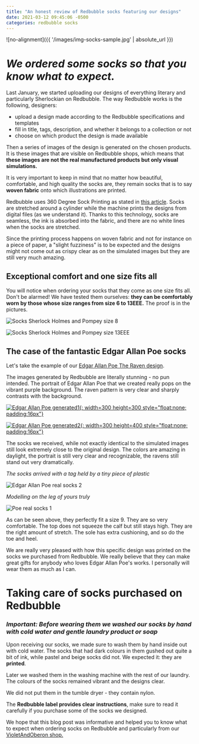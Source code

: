```yaml
---
title: "An honest review of Redbubble socks featuring our designs"
date: 2021-03-12 09:45:06 -0500
categories: redbubble socks
---
```


![no-alignment]({{ '/images/img-socks-sample.jpg' | absolute_url }})

# *We ordered some socks so that you know what to expect.*

Last January, we started uploading our designs of everything literary and particularly Sherlockian on Redbubble. The way Redbubble works is the following, designers:
* upload a design made according to the Redbubble specifications and templates
* fill in title, tags, description, and whether it belongs to a collection or not
* choose on which product the design is made available

Then a series of images of the design is generated on the chosen products. It is these images that are visible on Redbubble shops, which means that **these images are not the real manufactured products but only visual simulations.**

It is very important to keep in mind that no matter how beautiful, comfortable, and high quality the socks are, they remain socks that is to say **woven fabric** onto which illustrations are printed.

Redbubble uses 360 Degree Sock Printing as stated in [this article](https://blog.redbubble.com/2019/09/say-hello-to-new-socks-and-comforters/). Socks are stretched around a cylinder while the machine prints the designs from digital files (as we understand it). Thanks to this technology, socks are seamless, the ink is absorbed into the fabric, and there are no white lines when the socks are stretched. 

Since the printing process happens on woven fabric and not for instance on a piece of paper, a "slight fuzziness" is to be expected and the designs might not come out as crispy clear as on the simulated images but they are still very much amazing.


## Exceptional comfort and one size fits all

You will notice when ordering your socks that they come as one size fits all. 
Don't be alarmed! We have tested them ourselves: **they can be comfortably worn by those whose size ranges from size 6 to 13EEE.**
The proof is in the pictures. 

![Socks Sherlock Holmes and Pompey size 8](/images/img_sock_pompey_size_8.JPG)

![Socks Sherlock Holmes and Pompey size 13EEE](/images/img_sock_pompeu_size_13_EEE.JPG)


## The case of the fantastic Edgar Allan Poe socks

Let's take the example of our [Edgar Allan Poe The Raven design](https://www.redbubble.com/i/socks/Edgar-Allan-Poe-Raven-by-VioletAndOberon/70129308.9HZ1B).

The images generated by Redbubble are literally stunning - no pun intended. The portrait of Edgar Allan Poe that we created really pops on the vibrant purple background. The raven pattern is very clear and sharply contrasts with the background.


[![Edgar Allan Poe generated1](/images/img-poe-generated-1.jpg){: width=300 height=300 style="float:none; padding:16px"}](https://www.redbubble.com/i/socks/Edgar-Allan-Poe-Raven-by-VioletAndOberon/70129308.9HZ1B)


[![Edgar Allan Poe generated2](/images/img-poe-generated-2.jpg){: width=300 height=400 style="float:none; padding:16px"}](https://www.redbubble.com/i/socks/Edgar-Allan-Poe-Raven-by-VioletAndOberon/70129308.9HZ1B)


The socks we received, while not exactly identical to the simulated images still look extremely close to the original design. The colors are amazing in daylight, the portrait is still very clear and recognizable, the ravens still stand out very dramatically.

*The socks arrived with a tag held by a tiny piece of plastic*

![Edgar Allan Poe real socks 2](/images/img-poe-real-2.jpg)


*Modelling on the leg of yours truly*

![Poe real socks 1](/images/img-poe-real-1.JPG)



As can be seen above, they perfectly fit a size 9. They are so very comfortable. The top does not squeeze the calf but still stays high. They are the right amount of stretch. The sole has extra cushioning, and so do the toe and heel.


We are really very pleased with how this specific design was printed on the socks we purchased from Redbubble. We really believe that they can make great gifts for anybody who loves Edgar Allan Poe's works. I personally will wear them as much as I can. 


# Taking care of socks purchased on Redbubble

### *Important: Before wearing them we washed our socks by hand with cold water and gentle laundry product or soap*


Upon receiving our socks, we made sure to wash them by hand inside out with cold water. The socks that had dark colours in them gushed out quite a bit of ink, while pastel and beige socks did not. We expected it: they are **printed**. 


Later we washed them in the washing machine with the rest of our laundry. The colours of the socks remained vibrant and the designs clear.


We did not put them in the tumble dryer - they contain nylon. 


The **Redbubble label provides clear instructions**, make sure to read it carefully if you purchase some of the socks we designed.


We hope that this blog post was informative and helped you to know what to expect when ordering socks on Redbubble and particularly from our [VioletAndOberon shop.](https://www.redbubble.com/people/VioletAndOberon/shop)






